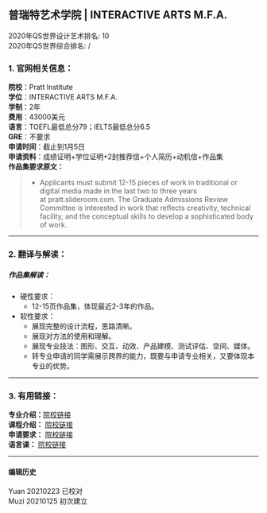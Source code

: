 ## 普瑞特艺术学院 | INTERACTIVE ARTS M.F.A.

2020年QS世界设计艺术排名: 10  
2020年QS世界综合排名: /  

### 1. 官网相关信息：  

**院校**：Pratt Institute  
**学位**：INTERACTIVE ARTS M.F.A.  
**学制**：2年  
**费用**：43000美元  
**语言**：TOEFL最低总分79；IELTS最低总分6.5  
**GRE**：不要求  
**申请时间**：截止到1月5日  
**申请资料**：成绩证明+学位证明+2封推荐信+个人简历+动机信+作品集  
**作品集要求原文：**   

> - Applicants must submit 12-15 pieces of work in traditional or digital media made in the last two to three years at pratt.slideroom.com. The Graduate Admissions Review Committee is interested in work that reflects creativity, technical facility, and the conceptual skills to develop a sophisticated body of work.

---

### 2. 翻译与解读：

##### 作品集解读：
- 硬性要求：  
  - 12-15页作品集，体现最近2-3年的作品。  
- 软性要求：  
  - 展现完整的设计流程，思路清晰。  
  - 展现对方法的使用和理解。  
  - 展现专业技法：图形、交互、动效、产品建模、测试评估、空间、媒体。  
  - 转专业申请的同学需展示跨界的能力，既要与申请专业相关，又要体现本专业的优势。  




---

### 3. 有用链接：

**专业介绍：**[院校链接](https://www.pratt.edu/academics/school-of-art/graduate-school-of-art/digital-arts-grad/dda-grad-degrees/interactive-arts/)  
**课程介绍：** [院校链接](https://www.pratt.edu/academics/school-of-art/graduate-school-of-art/digital-arts-grad/dda-grad-degrees/interactive-arts/)  
**申请要求：** [院校链接](https://www.pratt.edu/admissions/applying/applying-graduate/)  
**语言课：** [院校链接](https://www.pratt.edu/admissions/applying/applying-graduate/grad-application-requirement/grad-international/)  

---


#### 编辑历史
Yuan 20210223 已校对  
Muzi 20210125 初次建立
